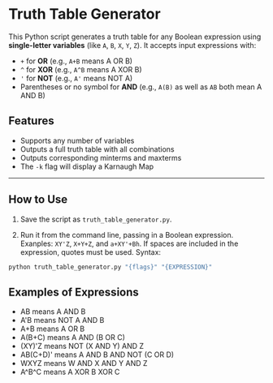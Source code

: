# Truth Table Generator

This Python script generates a truth table for any Boolean expression using **single-letter variables** (like `A`, `B`, `X`, `Y`, `Z`). It accepts input expressions with:

- `+` for **OR** (e.g., `A+B` means A OR B)
- `^` for **XOR** (e.g., `A^B` means A XOR B)
- `'` for **NOT** (e.g., `A'` means NOT A)
- Parentheses or no symbol for **AND** (e.g., `A(B)` as well as `AB` both mean A AND B)

## Features

- Supports any number of variables
- Outputs a full truth table with all combinations
- Outputs corresponding minterms and maxterms 
- The `-k` flag will display a Karnaugh Map

---

## How to Use

1. Save the script as `truth_table_generator.py`.

2. Run it from the command line, passing in a Boolean expression. Exanples: `XY'Z`, `X+Y+Z`, and `a+XY'+Bh`. If spaces are included in the expression, quotes must be used. Syntax:

```bash
python truth_table_generator.py "{flags}" "{EXPRESSION}"
```
## Examples of Expressions

- AB      means A AND B
- A'B     means NOT A AND B
- A+B     means A OR B
- A(B+C)  means A AND (B OR C)
- (XY)'Z  means NOT (X AND Y) AND Z
- AB(C+D)' means A AND B AND NOT (C OR D)
- WXYZ    means W AND X AND Y AND Z
- A^B^C    means A XOR B XOR C
